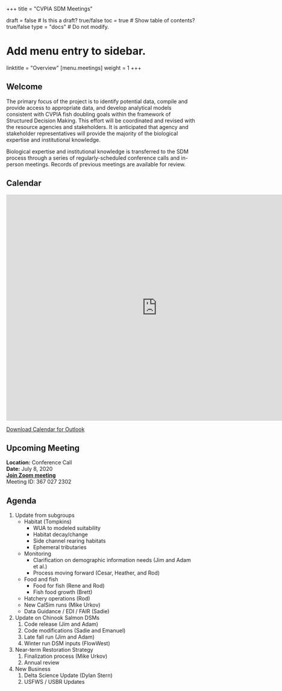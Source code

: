 +++
title = "CVPIA SDM Meetings"

draft = false  # Is this a draft? true/false
toc = true  # Show table of contents? true/false
type = "docs"  # Do not modify.

# Add menu entry to sidebar.
linktitle = "Overview"
[menu.meetings]
weight = 1 
+++

## Welcome

The primary focus of the project is to identify potential data, compile and provide access to appropriate data, and develop analytical models consistent with CVPIA fish doubling goals within the framework of Structured Decision Making. This effort will be coordinated and revised with the resource agencies and stakeholders. It is anticipated that agency and stakeholder representatives will provide the majority of the biological expertise and institutional knowledge.

Biological expertise and institutional knowledge is transferred to the SDM process through a series of regularly-scheduled conference calls and in-person meetings. Records of previous meetings are available for review. 
## Calendar 

<iframe src="https://calendar.google.com/calendar/embed?showTitle=0&amp;height=600&amp;wkst=1&amp;bgcolor=%23ffffff&amp;src=cvpiadsm%40gmail.com&amp;color=%231B887A&amp;ctz=America%2FLos_Angeles" style="border-width:0" width="800" height="600" frameborder="0" scrolling="no"></iframe>

[Download Calendar for Outlook](https://cvpia-meeting-slides.s3-us-west-2.amazonaws.com/basic+(1).ics)

## Upcoming Meeting
**Location:** Conference Call        
**Date:** July 8, 2020      
**[Join Zoom meeting](https://oregonstate.zoom.us/j/3670272302)**    
Meeting ID: 367 027 2302  

## Agenda  
1. Update from subgroups   
    * Habitat (Tompkins)
       * WUA to modeled suitability                                      
       * Habitat decay/change                                        
       * Side channel rearing habitats                                                  
       * Ephemeral tributaries  
    * Monitoring                                                  
       * Clarification on demographic information needs (Jim and Adam et al.)
       * Process moving forward (Cesar, Heather, and Rod)
    * Food and fish
       * Food for fish (Rene and Rod)
       * Fish food growth (Brett)
    * Hatchery operations (Rod)
    * New CalSim runs (Mike Urkov)
    * Data Guidance / EDI / FAIR (Sadie)
2. Update on Chinook Salmon DSMs
     1. Code release (Jim and Adam)
     2. Code modifications (Sadie and Emanuel)
     3. Late fall run (Jim and Adam)
     4. Winter run DSM inputs (FlowWest)
3. Near-term Restoration Strategy
     1. Finalization process (Mike Urkov)
     2. Annual review
4. New Business
     1. Delta Science Update (Dylan Stern)
     2. USFWS / USBR Updates
